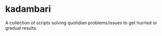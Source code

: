 # kadambari
A collection of scripts solving quotidian problems/issues to get hurried or gradual results.
